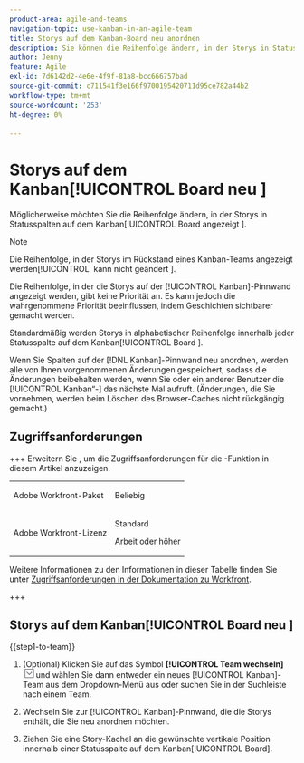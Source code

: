 ```yaml
---
product-area: agile-and-teams
navigation-topic: use-kanban-in-an-agile-team
title: Storys auf dem Kanban-Board neu anordnen
description: Sie können die Reihenfolge ändern, in der Storys in Statusspalten auf dem Kanban-Board angezeigt werden.
author: Jenny
feature: Agile
exl-id: 7d6142d2-4e6e-4f9f-81a8-bcc666757bad
source-git-commit: c711541f3e166f9700195420711d95ce782a44b2
workflow-type: tm+mt
source-wordcount: '253'
ht-degree: 0%

---
```


# Storys auf dem Kanban[!UICONTROL Board neu &#x200B;]

Möglicherweise möchten Sie die Reihenfolge ändern, in der Storys in Statusspalten auf dem Kanban[!UICONTROL Board angezeigt &#x200B;].

>[!NOTE]
>
>Die Reihenfolge, in der Storys im Rückstand eines Kanban-Teams angezeigt werden[!UICONTROL &#x200B; kann nicht geändert &#x200B;].

Die Reihenfolge, in der die Storys auf der [!UICONTROL Kanban]-Pinnwand angezeigt werden, gibt keine Priorität an. Es kann jedoch die wahrgenommene Priorität beeinflussen, indem Geschichten sichtbarer gemacht werden.

Standardmäßig werden Storys in alphabetischer Reihenfolge innerhalb jeder Statusspalte auf dem Kanban[!UICONTROL Board &#x200B;].

Wenn Sie Spalten auf der [!DNL Kanban]-Pinnwand neu anordnen, werden alle von Ihnen vorgenommenen Änderungen gespeichert, sodass die Änderungen beibehalten werden, wenn Sie oder ein anderer Benutzer die [!UICONTROL Kanban“-] das nächste Mal aufruft. (Änderungen, die Sie vornehmen, werden beim Löschen des Browser-Caches nicht rückgängig gemacht.)

## Zugriffsanforderungen

+++ Erweitern Sie , um die Zugriffsanforderungen für die -Funktion in diesem Artikel anzuzeigen.

<table style="table-layout:auto"> 
 <col> 
 </col> 
 <col> 
 </col> 
 <tbody> 
  <tr> 
   <td role="rowheader">Adobe Workfront-Paket</td> 
   <td> <p>Beliebig</p> </td> 
  </tr> 
  <tr> 
   <td role="rowheader">Adobe Workfront-Lizenz</td> 
   <td> <p>Standard</p> 
   <p>Arbeit oder höher</p> </td> 
  </tr>
 </tbody> 
</table>

Weitere Informationen zu den Informationen in dieser Tabelle finden Sie unter [Zugriffsanforderungen in der Dokumentation zu Workfront](/help/quicksilver/administration-and-setup/add-users/access-levels-and-object-permissions/access-level-requirements-in-documentation.md).

+++

## Storys auf dem Kanban[!UICONTROL Board neu &#x200B;]

{{step1-to-team}}

1. (Optional) Klicken Sie auf das Symbol **[!UICONTROL Team wechseln]** ![Symbol Team wechseln](assets/switch-team-icon.png) und wählen Sie dann entweder ein neues [!UICONTROL Kanban]-Team aus dem Dropdown-Menü aus oder suchen Sie in der Suchleiste nach einem Team.

1. Wechseln Sie zur [!UICONTROL Kanban]-Pinnwand, die die Storys enthält, die Sie neu anordnen möchten.
1. Ziehen Sie eine Story-Kachel an die gewünschte vertikale Position innerhalb einer Statusspalte auf dem Kanban[!UICONTROL Board].

